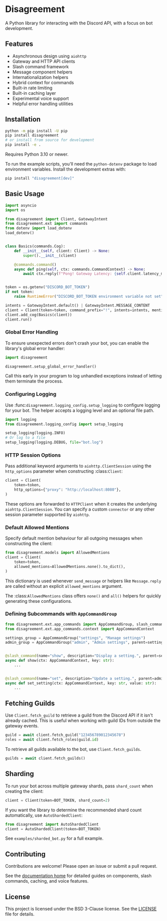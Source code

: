# Disagreement

A Python library for interacting with the Discord API, with a focus on bot development.

## Features

- Asynchronous design using `aiohttp`
- Gateway and HTTP API clients
- Slash command framework
- Message component helpers
- Internationalization helpers
- Hybrid context for commands
- Built-in rate limiting
- Built-in caching layer
- Experimental voice support
- Helpful error handling utilities

## Installation

```bash
python -m pip install -U pip
pip install disagreement
# or install from source for development
pip install -e .
```

Requires Python 3.10 or newer.

To run the example scripts, you'll need the `python-dotenv` package to load
environment variables. Install the development extras with:

```bash
pip install "disagreement[dev]"
```

## Basic Usage

```python
import asyncio
import os

from disagreement import Client, GatewayIntent
from disagreement.ext import commands
from dotenv import load_dotenv
load_dotenv()


class Basics(commands.Cog):
    def __init__(self, client: Client) -> None:
        super().__init__(client)

    @commands.command()
    async def ping(self, ctx: commands.CommandContext) -> None:
        await ctx.reply(f"Pong! Gateway Latency: {self.client.latency_ms} ms.")


token = os.getenv("DISCORD_BOT_TOKEN")
if not token:
    raise RuntimeError("DISCORD_BOT_TOKEN environment variable not set")

intents = GatewayIntent.default() | GatewayIntent.MESSAGE_CONTENT
client = Client(token=token, command_prefix="!", intents=intents, mention_replies=True)
client.add_cog(Basics(client))
client.run()
```

### Global Error Handling

To ensure unexpected errors don't crash your bot, you can enable the library's
global error handler:

```python
import disagreement

disagreement.setup_global_error_handler()
```

Call this early in your program to log unhandled exceptions instead of letting
them terminate the process.

### Configuring Logging

Use :func:`disagreement.logging_config.setup_logging` to configure logging for
your bot. The helper accepts a logging level and an optional file path.

```python
import logging
from disagreement.logging_config import setup_logging

setup_logging(logging.INFO)
# Or log to a file
setup_logging(logging.DEBUG, file="bot.log")
```

### HTTP Session Options

Pass additional keyword arguments to ``aiohttp.ClientSession`` using the
``http_options`` parameter when constructing :class:`Client`:

```python
client = Client(
    token=token,
    http_options={"proxy": "http://localhost:8080"},
)
```

These options are forwarded to ``HTTPClient`` when it creates the underlying
``aiohttp.ClientSession``. You can specify a custom ``connector`` or any other
session parameter supported by ``aiohttp``.

### Default Allowed Mentions

Specify default mention behaviour for all outgoing messages when constructing the client:

```python
from disagreement.models import AllowedMentions
client = Client(
    token=token,
    allowed_mentions=AllowedMentions.none().to_dict(),
)
```

This dictionary is used whenever ``send_message`` or helpers like ``Message.reply``
are called without an explicit ``allowed_mentions`` argument.

The :class:`AllowedMentions` class offers ``none()`` and ``all()`` helpers for
quickly generating these configurations.

### Defining Subcommands with `AppCommandGroup`

```python
from disagreement.ext.app_commands import AppCommandGroup, slash_command
from disagreement.ext.app_commands.context import AppCommandContext

settings_group = AppCommandGroup("settings", "Manage settings")
admin_group = AppCommandGroup("admin", "Admin settings", parent=settings_group)


@slash_command(name="show", description="Display a setting.", parent=settings_group)
async def show(ctx: AppCommandContext, key: str):
    ...


@slash_command(name="set", description="Update a setting.", parent=admin_group)
async def set_setting(ctx: AppCommandContext, key: str, value: str):
    ...
```
## Fetching Guilds

Use `Client.fetch_guild` to retrieve a guild from the Discord API if it
isn't already cached. This is useful when working with guild IDs from
outside the gateway events.

```python
guild = await client.fetch_guild("123456789012345678")
roles = await client.fetch_roles(guild.id)
```

To retrieve all guilds available to the bot, use `Client.fetch_guilds`.

```python
guilds = await client.fetch_guilds()
```

## Sharding

To run your bot across multiple gateway shards, pass ``shard_count`` when creating
the client:

```python
client = Client(token=BOT_TOKEN, shard_count=2)
```

If you want the library to determine the recommended shard count automatically,
use ``AutoShardedClient``:

```python
from disagreement import AutoShardedClient
client = AutoShardedClient(token=BOT_TOKEN)
```

See `examples/sharded_bot.py` for a full example.

## Contributing

Contributions are welcome! Please open an issue or submit a pull request.

See the [documentation home](index.md) for detailed guides on components, slash commands, caching, and voice features.

## License

This project is licensed under the BSD 3-Clause license. See the [LICENSE](https://github.com/your-username/disagreement/blob/main/LICENSE) file for details.